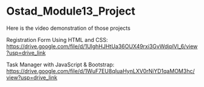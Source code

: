 # Ostad_Module13_Project

Here is the video demonstration of those projects

Registration Form Using HTML and CSS: https://drive.google.com/file/d/1UlghHJHtUa36OUX49rxi3GvWdjplVl_6/view?usp=drive_link

Task Manager with JavaScript & Bootstrap: https://drive.google.com/file/d/1WuF7EU8qIuaHynLXV0rNiYD1qaMOM3hc/view?usp=drive_link